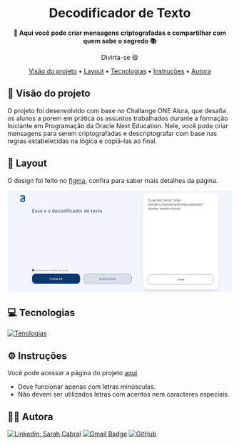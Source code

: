 <h1 align="center">Decodificador de Texto</h1>

<div align="center">
  <strong>🚀 Aqui você pode criar mensagens criptografadas e compartilhar com quem sabe o segredo 📚</strong>
</div>

<div align="center">
  <p>Divirta-se 😄</p>
</div>

<p align="center">
    <a href="#-visão-do-projeto">Visão do projeto</a> •
    <a href="#-layout">Layout</a> • 
    <a href="#-tecnologias">Tecnologias</a> •
    <a href="#-instruções">Instruções</a> •
    <a href="#-autora">Autora</a>
 </p>


## 🔭 Visão do projeto

<p>O projeto foi desenvolvido com base no Challange ONE Alura, que desafia os alunos a porem em prática os assuntos trabalhados durante a formação Iniciante em Programação da Oracle Next Education. Nele, você pode criar mensagens para serem criptografadas e descriptografar com base nas regras estabelecidas na lógica e copiá-las ao final.</p>

## 🎨 Layout
O design foi feito no [figma](https://www.figma.com/design/9LyAGVotr0egxXOmL87aA7/Alura-Challenge---Desafio-1---L%C3%B3gica?node-id=0-1&t=06syOP15PrZ5fAvN-0), confira para saber mais detalhes da página.

<img src="./assets/README/pagina-layout.png" alt="Página inicial do Decodificador de Texto">


## 💻 Tecnologias

[![Tenologias](https://skillicons.dev/icons?i=html,css,js,github,vercel)](https://skillicons.dev)

## ⚙️ Instruções

Você pode acessar a página do projeto [aqui](https://criptografar-descriptografar-lake.vercel.app/)

- Deve funcionar apenas com letras minúsculas.
- Não devem ser utilizados letras com acentos nem caracteres especiais.

## 🧙‍♂️ Autora
[![Linkedin: Sarah Cabral](https://img.shields.io/badge/-sarcabral-blue?style=flat-square&logo=Linkedin&logoColor=white&link=https://www.linkedin.com/in/sarcabral//)](https://www.linkedin.com/in/sarcabral/)
[![Gmail Badge](https://img.shields.io/badge/-Sarah_Cabral-006bed?style=flat-square&logo=Gmail&logoColor=white&link=mailto:sarah000cabral@gmail.com)](mailto:sarah000cabral@gmail.com)
[![GitHub](https://img.shields.io/github/followers/sarcabral?label=follow&style=social)](https://github.com/sarcabral)
